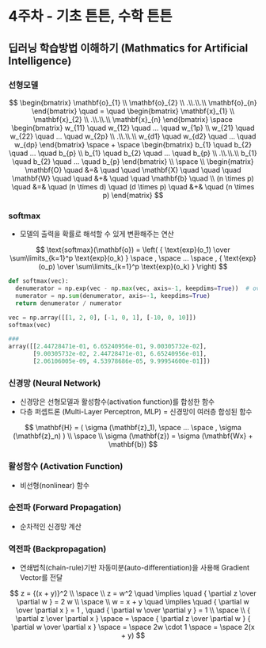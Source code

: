 # 4주차 - 기초 튼튼, 수학 튼튼

## 딥러닝 학습방법 이해하기 (Mathmatics for Artificial Intelligence)

### 선형모델

$$
\begin{bmatrix} \mathbf{o}_{1} \\
                \mathbf{o}_{2} \\
                .\\.\\.\\
                \mathbf{o}_{n} \end{bmatrix}
\quad = \quad
\begin{bmatrix} \mathbf{x}_{1} \\
                \mathbf{x}_{2} \\
                .\\.\\.\\
                \mathbf{x}_{n} \end{bmatrix} \space
\begin{bmatrix} w_{11} \quad w_{12} \quad ... \quad w_{1p} \\
                w_{21} \quad w_{22} \quad ... \quad w_{2p} \\
                .\\.\\.\\
                w_{d1} \quad w_{d2} \quad ... \quad w_{dp} \end{bmatrix}
\space + \space
\begin{bmatrix} b_{1} \quad b_{2} \quad ... \quad b_{p} \\
                b_{1} \quad b_{2} \quad ... \quad b_{p} \\
                .\\.\\.\\
                b_{1} \quad b_{2} \quad ... \quad b_{p} \end{bmatrix} \\
\space \\
\begin{matrix}
\mathbf{O} \quad &=& \quad \quad \mathbf{X} \quad \quad \quad \mathbf{W} \quad \quad &+& \quad \quad \mathbf{b} \quad \\
(n \times p) \quad &=& \quad (n \times d) \quad (d \times p) \quad &+& \quad (n \times p)
\end{matrix}
$$


### softmax

- 모델의 출력을 확률로 해석할 수 있게 변환해주는 연산

$$
\text{softmax}(\mathbf{o}) = \left( { \text{exp}(o_1) \over \sum\limits_{k=1}^p \text{exp}(o_k) } \space , \space ... \space , { \text{exp}(o_p) \over \sum\limits_{k=1}^p \text{exp}(o_k) } \right)
$$

```python
def softmax(vec):
  denumerator = np.exp(vec - np.max(vec, axis=-1, keepdims=True))  # overflow 방지 구문
  numerator = np.sum(denumerator, axis=-1, keepdims=True)
  return denumerator / numerator

vec = np.array([[1, 2, 0], [-1, 0, 1], [-10, 0, 10]])
softmax(vec)

###
array([[2.44728471e-01, 6.65240956e-01, 9.00305732e-02],
       [9.00305732e-02, 2.44728471e-01, 6.65240956e-01],
       [2.06106005e-09, 4.53978686e-05, 9.99954600e-01]])
```


### 신경망 (Neural Network)

- 신경망은 선형모델과 활성함수(activation function)를 합성한 함수
- 다층 퍼셉트론 (Multi-Layer Perceptron, MLP) = 신경망이 여러층 합성된 함수

$$
\mathbf{H} = ( \sigma (\mathbf{z}_1), \space ... \space , \sigma (\mathbf{z}_n) ) \\
\space \\
\sigma (\mathbf{z}) = \sigma (\mathbf{Wx} + \mathbf{b})
$$


### 활성함수 (Activation Function)

- 비선형(nonlinear) 함수


### 순전파 (Forward Propagation)

- 순차적인 신경망 계산


### 역전파 (Backpropagation)

- 연쇄법칙(chain-rule)기반 자동미분(auto-differentiation)을 사용해 Gradient Vector를 전달

$$
z = {(x + y)}^2 \\
\space \\
z = w^2 \quad \implies \quad { \partial z \over \partial w } = 2 w \\
\space \\
w = x + y \quad \implies \quad { \partial w \over \partial x } = 1 , \quad { \partial w \over \partial y } = 1 \\
\space \\
{ \partial z \over \partial x } \space = \space { \partial z \over \partial w } { \partial w \over \partial x } \space = \space 2w \cdot 1 \space = \space 2(x + y)
$$
